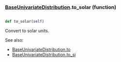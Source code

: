 ### [BaseUnivariateDistribution](BaseUnivariateDistribution.md).to_solar (function)


```py

def to_solar(self)

```



Convert to solar units.

See also:

* [BaseUnivariateDistribution.to](BaseUnivariateDistribution.to.md)
* [BaseUnivariateDistribution.to_si](BaseUnivariateDistribution.to_si.md)

